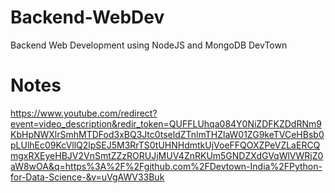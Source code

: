 # Backend-WebDev
Backend Web Development using NodeJS and MongoDB DevTown

# Notes 
https://www.youtube.com/redirect?event=video_description&redir_token=QUFFLUhqa084Y0NiZDFKZDdRNm9KbHpNWXlrSmhMTDFod3xBQ3Jtc0tseldZTnlmTHZlaW01ZG9keTVCeHBsb0pLUlhEc09KcVllQ2lpSEJ5M3RrTS0tUHNHdmtkUjVoeFFQOXZPeVZLaERCQmgxRXEyeHBJV2VnSmtZZzRORUJjMUV4ZnRKUm5GNDZXdGVqWlVWRjZ0aW8wOA&q=https%3A%2F%2Fgithub.com%2FDevtown-India%2FPython-for-Data-Science-&v=uVgAWV33Buk
